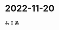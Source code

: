 # 2022-11-20

共 0 条

<!-- BEGIN WEIBO -->
<!-- 最后更新时间 Sun Nov 20 2022 12:20:40 GMT+0800 (China Standard Time) -->

<!-- END WEIBO -->
